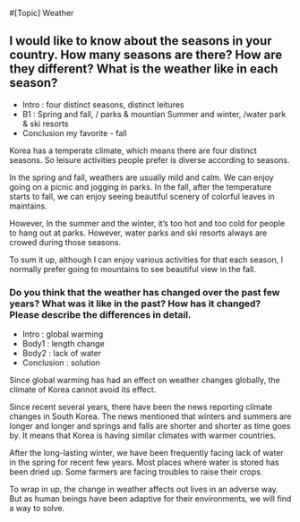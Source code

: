 #[Topic] Weather

## I would like to know about the seasons in your country. How many seasons are there? How are they different? What is the weather like in each season?

- Intro : four distinct seasons, distinct leitures 
- B1 : Spring and fall, / parks & mountian
      Summer and winter, /water park & ski resorts
- Conclusion my favorite - fall

Korea has a temperate climate, which means there are four distinct seasons. So leisure activities people prefer is diverse according to seasons.

In the spring and fall, weathers are usually mild and calm. We can enjoy going on a picnic and jogging in parks. In the fall, after the temperature starts to fall, we can enjoy seeing beautiful scenery of colorful leaves in maintains.

However, In the summer and the winter, it’s too hot and too cold for people to hang out at parks. However, water parks and ski resorts always are crowed during those seasons.

To sum it up, although I can enjoy various activities for that each season, I normally prefer going to mountains to see beautiful view in the fall.

### Do you think that the weather has changed over the past few years? What was it like in the past? How has it changed? Please describe the differences in detail.

- Intro : global warming
- Body1 : length change
- Body2 : lack of water
- Conclusion : solution

Since global warming has had an effect on weather changes globally, the climate of Korea cannot avoid its effect.
                           
Since recent several years, there have been the news reporting climate changes in South Korea. The news mentioned that winters and summers are longer and longer and springs and falls are shorter and shorter as time goes by. It means that Korea is having similar climates with warmer countries. 

After the long-lasting winter, we have been frequently facing lack of water in the spring for recent few years. Most places  where water is stored  has been dried up. Some farmers are facing troubles to raise their crops.

To wrap in up, the change in weather affects out lives in an adverse way. But as human beings have been adaptive for their environments, we will find a way to solve.

